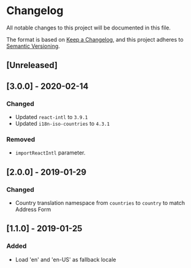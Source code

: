 # Changelog

All notable changes to this project will be documented in this file.

The format is based on [Keep a Changelog](https://keepachangelog.com/en/1.0.0/),
and this project adheres to [Semantic Versioning](https://semver.org/spec/v2.0.0.html).

## [Unreleased]

## [3.0.0] - 2020-02-14

### Changed

- Updated `react-intl` to `3.9.1`
- Updated `i18n-iso-countries` to `4.3.1`

### Removed

- `importReactIntl` parameter.

## [2.0.0] - 2019-01-29

### Changed

- Country translation namespace from `countries` to `country` to match Address Form

## [1.1.0] - 2019-01-25

### Added

- Load 'en' and 'en-US' as fallback locale
